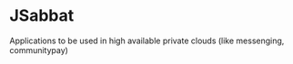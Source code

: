 # JSabbat
Applications to be used in high available private clouds (like messenging, communitypay) 
